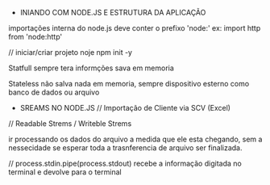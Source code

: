 - INIANDO COM NODE.JS E ESTRUTURA DA APLICAÇÃO

importações interna do node.js deve conter o prefixo 'node:'
ex: import http from 'node:http' 

// iniciar/criar projeto noje
npm init -y


Statfull sempre tera informções sava em memoria

Stateless não salva nada em memoria, sempre dispositivo esterno como banco de dados ou arquivo

- SREAMS NO NODE.JS
// Importação de Cliente via SCV (Excel)

// Readable Strems / Writeble Strems

ir processando os dados do arquivo a medida que ele esta chegando, sem a nessecidade se esperar toda a trasnferencia de arquivo ser finalizada.

// process.stdin.pipe(process.stdout)
recebe a informação digitada no terminal e devolve para o terminal